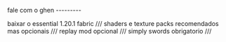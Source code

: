 fale com o ghen ---------

baixar o essential 1.20.1 fabric ///
shaders e texture packs recomendados mas opcionais ///
replay mod opcional ///
simply swords obrigatorio ///
